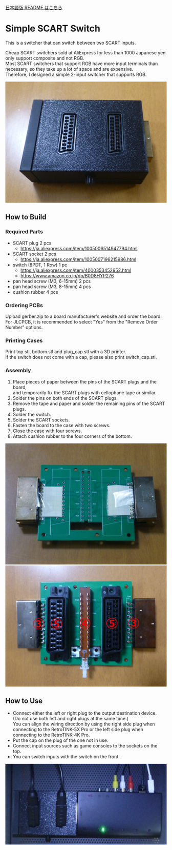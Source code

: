 ﻿[日本語版 README はこちら](README-ja.md)

# Simple SCART Switch

This is a switcher that can switch between two SCART inputs.

Cheap SCART switchers sold at AliExpress for less than 1000 Japanese yen only support composite and not RGB.<br>
Most SCART switchers that support RGB have more input terminals than necessary, so they take up a lot of space and are expensive.<br>
Therefore, I designed a simple 2-input switcher that supports RGB.

![SimpleScartSwitch](doc/SimpleScartSwitch.jpg)

## How to Build

### Required Parts

- SCART plug 2 pcs
    - https://ja.aliexpress.com/item/1005006514947794.html
- SCART socket 2 pcs
    - https://ja.aliexpress.com/item/1005007196215986.html
- switch (8PDT, 1 Row) 1 pc
    - https://ja.aliexpress.com/item/4000353452952.html
    - https://www.amazon.co.jp/dp/B0D8HYP276
- pan head screw (M3, 6-15mm) 2 pcs
- pan head screw (M3, 8-15mm) 4 pcs
- cushion rubber 4 pcs

### Ordering PCBs

Upload gerber.zip to a board manufacturer's website and order the board.<br>
For JLCPCB, it is recommended to select "Yes" from the "Remove Order Number" options.

### Printing Cases

Print top.stl, bottom.stl and plug_cap.stl with a 3D printer.<br>
If the switch does not come with a cap, please also print switch_cap.stl.

### Assembly

1. Place pieces of paper between the pins of the SCART plugs and the board,<br>
   and temporarily fix the SCART plugs with cellophane tape or similar.
2. Solder the pins on both ends of the SCART plugs.
3. Remove the tape and paper and solder the remaining pins of the SCART plugs.
4. Solder the switch.
5. Solder the SCART sockets.
6. Fasten the board to the case with two screws.
7. Close the case with four screws.
8. Attach cushion rubber to the four corners of the bottom.

![1](doc/1.jpg)
![3-5](doc/3-5.jpg)

## How to Use

- Connect either the left or right plug to the output destination device.<br>
  (Do not use both left and right plugs at the same time.)<br>
  You can align the wiring direction by using the right side plug when connecting to the RetroTINK-5X Pro or the left side plug when connecting to the RetroTINK-4K Pro.
- Put the cap on the plug of the one not in use.
- Connect input sources such as game consoles to the sockets on the top.
- You can switch inputs with the switch on the front.

![3-5](doc/RT5XPRO.jpg)
